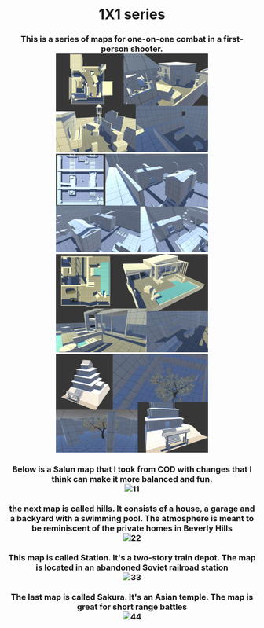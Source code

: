 <h1 align="center">
    1X1 series
</h1>
<h3 align="center">
    This is a series of maps for one-on-one combat in a first-person shooter. 
    <br>
    <img width="310" height="200" src="https://github.com/elyasn0/1x1/blob/main/Images/1.png" alt="1">
    <img width="310" height="200" src="https://github.com/elyasn0/1x1/blob/main/Images/3.png" alt="3">
    <br>
      <img width="310" height="200" src="https://github.com/elyasn0/1x1/blob/main/Images/2.png" alt="2">
    <img width="310" height="200" src="https://github.com/elyasn0/1x1/blob/main/Images/4.png" alt="4">
    <br>
    <br>
    Below is a Salun map that I took from COD with changes that I think can make it more balanced and fun.
    <br>
    <img width="630" src="https://github.com/elyasn0/1x1/blob/main/Images/1.gif" alt="11">
    <br>
    <br>
    the next map is called hills. It consists of a house, a garage and a backyard with a swimming pool. The atmosphere is meant to be reminiscent of the private homes in Beverly Hills
    <br>
    <img width="630" src="https://github.com/elyasn0/1x1/blob/main/Images/2.gif" alt="22">
    <br>
    <br>
    This map is called Station. It's a two-story train depot. The map is located in an abandoned Soviet railroad station
    <br>
      <img width="630" src="https://github.com/elyasn0/1x1/blob/main/Images/3.gif" alt="33">
      <br>
    <br>
    The last map is called Sakura. It's an Asian temple. The map is great for short range battles
    <br>
      <img width="630" src="https://github.com/elyasn0/1x1/blob/main/Images/4.gif" alt="44">
    <br>
</h3>
